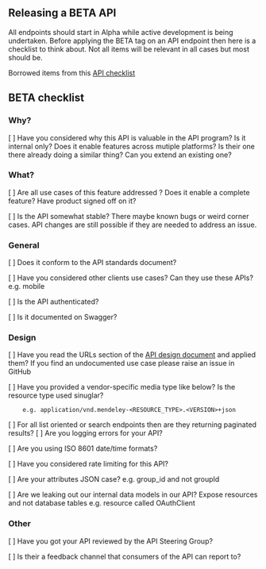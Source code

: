 Releasing a BETA API 
------------------------------------

All endpoints should start in Alpha while active development is being undertaken. Before applying the BETA tag on an API endpoint then here is a checklist to think about. Not all items will be relevant in all cases but most should be.  

Borrowed items from this [API checklist](https://mathieu.fenniak.net/the-api-checklist/)


## BETA checklist 

### Why? 

[ ] Have you considered why this API is valuable in the API program? Is it internal only? Does it enable features across mutiple platforms? Is their one there already doing a similar thing? Can you extend an existing one? 

### What?  

[ ]  Are all use cases of this feature addressed ? Does it enable a complete feature? Have product signed off on it? 

[ ] Is the API somewhat stable? There maybe known bugs or weird corner cases. API changes are still possible if they are needed to address an issue. 


### General
[ ] Does it conform to the API standards document? 

[ ] Have you considered other clients use cases? Can they use these APIs? e.g. mobile

[ ] Is the API authenticated?

[ ] Is it documented on Swagger? 

### Design 

[ ] Have you read the URLs section of the [API design document](https://github.com/Mendeley/api-design-documentation#urls) and applied them? If you find an undocumented use case please raise an issue in GitHub  

[ ] Have you provided a vendor-specific media type like below? Is the resource type used sinuglar? 
		
		e.g. application/vnd.mendeley-<RESOURCE_TYPE>.<VERSION>+json

[ ] For all list oriented or search endpoints then are they returning paginated results? 
[ ] Are you logging errors for your API? 

[ ] Are you using ISO 8601 date/time formats? 

[ ] Have you considered rate limiting for this API? 

[ ] Are your attributes JSON case? e.g. group_id and not groupId 

[ ] Are we leaking out our internal data models in our API? Expose resources and not database tables e.g. resource called OAuthClient 


### Other 

[ ] Have you got your API reviewed by the API Steering Group? 

[ ] Is their a feedback channel that consumers of the API can report to?  




 